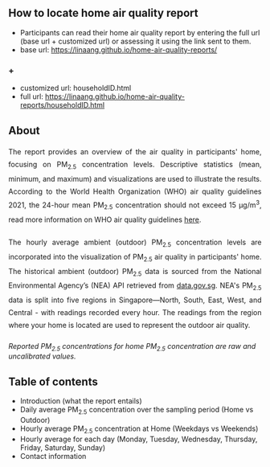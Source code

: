 ## How to locate home air quality report 
- Participants can read their home air quality report by entering the full url (base url + customized url) or assessing it using the link sent to them.  
- base url: https://linaang.github.io/home-air-quality-reports/ 
### +
- customized url: householdID.html
- full url: https://linaang.github.io/home-air-quality-reports/householdID.html

## About
<div style="text-align: justify; line-height: 1.8; margin-bottom: 20px;">
The report provides an overview of the air quality in participants' home, focusing on PM<sub>2.5</sub> concentration levels. Descriptive statistics (mean, minimum, and maximum) and visualizations are used to illustrate the results. According to the World Health Organization (WHO) air quality guidelines 2021, the 24-hour mean PM<sub>2.5</sub> concentration should not exceed 15 µg/m<sup>3</sup>, read more information on WHO air quality guidelines <a href="https://www.who.int/news-room/feature-stories/detail/what-are-the-who-air-quality-guidelines" target="_blank">here</a>.
</div>

<div style="text-align: justify; line-height: 1.8; margin-bottom: 20px;">
The hourly average ambient (outdoor) PM<sub>2.5</sub> concentration levels are incorporated into the visualization of PM<sub>2.5</sub> air quality in participants' home. The historical ambient (outdoor) PM<sub>2.5</sub> data is sourced from the National Environmental Agency’s (NEA) API retrieved from <a href="https://data.gov.sg/datasets/d_e1058d6974c877257e32048ab128ad83/view#tag/default/GET/pm25" target="_blank">data.gov.sg</a>. NEA's PM<sub>2.5</sub> data is split into five regions in Singapore—North, South, East, West, and Central - with readings recorded every hour. The readings from the region where your home is located are used to represent the outdoor air quality.
</div>

<i>Reported PM<sub>2.5</sub> concentrations for home PM<sub>2.5</sub> concentration are raw and uncalibrated values.</i>

## Table of contents
- Introduction (what the report entails)
- Daily average PM<sub>2.5</sub> concentration over the sampling period (Home vs Outdoor)
- Hourly average PM<sub>2.5</sub> concentration at Home (Weekdays vs Weekends)
- Hourly average for each day (Monday, Tuesday, Wednesday, Thursday, Friday, Saturday, Sunday)
- Contact information
